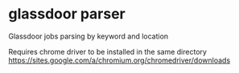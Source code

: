 # glassdoor parser
Glassdoor jobs parsing by keyword and location

Requires chrome driver to be installed in the same directory https://sites.google.com/a/chromium.org/chromedriver/downloads

